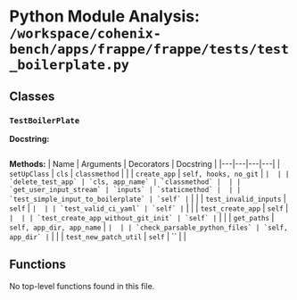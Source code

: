 # Python Module Analysis: `/workspace/cohenix-bench/apps/frappe/frappe/tests/test_boilerplate.py`

## Classes

### `TestBoilerPlate`


**Docstring:**
```

```

**Methods:**
| Name | Arguments | Decorators | Docstring |
|---|---|---|---|
| `setUpClass` | `cls` | `classmethod` |  |
| `create_app` | `self, hooks, no_git` | `` |  |
| `delete_test_app` | `cls, app_name` | `classmethod` |  |
| `get_user_input_stream` | `inputs` | `staticmethod` |  |
| `test_simple_input_to_boilerplate` | `self` | `` |  |
| `test_invalid_inputs` | `self` | `` |  |
| `test_valid_ci_yaml` | `self` | `` |  |
| `test_create_app` | `self` | `` |  |
| `test_create_app_without_git_init` | `self` | `` |  |
| `get_paths` | `self, app_dir, app_name` | `` |  |
| `check_parsable_python_files` | `self, app_dir` | `` |  |
| `test_new_patch_util` | `self` | `` |  |





## Functions

No top-level functions found in this file.
